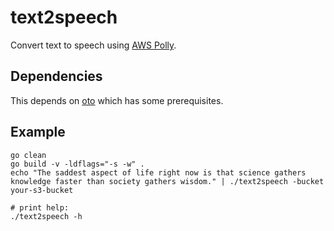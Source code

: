 # text2speech

Convert text to speech using [AWS Polly](https://aws.amazon.com/polly/).

## Dependencies
This depends on [oto](https://github.com/hajimehoshi/oto#prerequisite) which has some prerequisites.

## Example
```
go clean
go build -v -ldflags="-s -w" . 
echo "The saddest aspect of life right now is that science gathers knowledge faster than society gathers wisdom." | ./text2speech -bucket your-s3-bucket

# print help:
./text2speech -h
```
